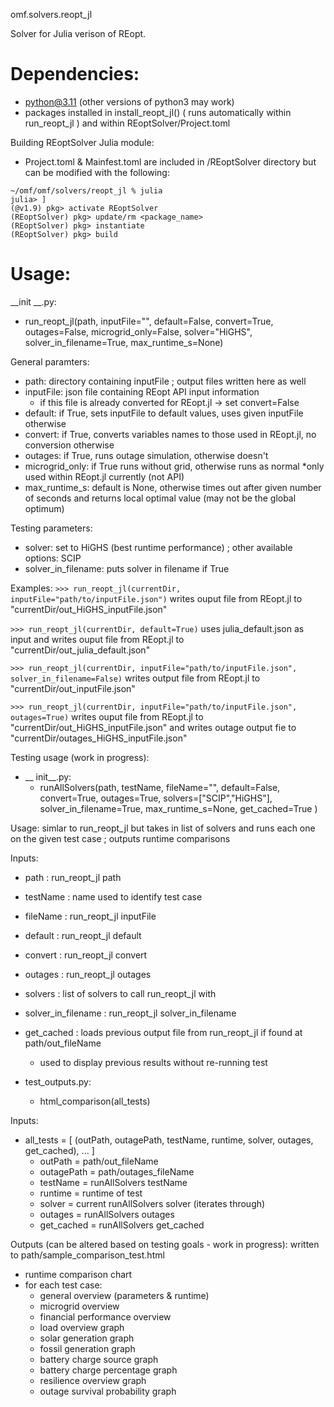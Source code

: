omf.solvers.reopt_jl

Solver for Julia verison of REopt. 

# Dependencies:
- python@3.11 (other versions of python3 may work)
- packages installed in install_reopt_jl()  ( runs automatically within run_reopt_jl ) and within REoptSolver/Project.toml

Building REoptSolver Julia module:
* Project.toml & Mainfest.toml are included in /REoptSolver directory but can be modified with the following:
```
~/omf/omf/solvers/reopt_jl % julia
julia> ]
(@v1.9) pkg> activate REoptSolver
(REoptSolver) pkg> update/rm <package_name>
(REoptSolver) pkg> instantiate
(REoptSolver) pkg> build
```

# Usage:

__init __.py:
- run_reopt_jl(path, inputFile="", default=False, convert=True, outages=False, microgrid_only=False,
                 solver="HiGHS", solver_in_filename=True, max_runtime_s=None)

General paramters:
- path: directory containing inputFile ; output files written here as well
- inputFile: json file containing REopt API input information
    - if this file is already converted for REopt.jl -> set convert=False
- default: if True, sets inputFile to default values, uses given inputFile otherwise
- convert: if True, converts variables names to those used in REopt.jl, no conversion otherwise
- outages: if True, runs outage simulation, otherwise doesn't
- microgrid_only: if True runs without grid, otherwise runs as normal
    *only used within REopt.jl currently (not API)
- max_runtime_s: default is None, otherwise times out after given number of seconds and returns local optimal value (may not be the global optimum)

Testing parameters:
- solver: set to HiGHS (best runtime performance) ; other available options: SCIP
- solver_in_filename: puts solver in filename if True

Examples:
``` >>> run_reopt_jl(currentDir, inputFile="path/to/inputFile.json") ```
writes ouput file from REopt.jl to "currentDir/out_HiGHS_inputFile.json"

``` >>> run_reopt_jl(currentDir, default=True) ```
uses julia_default.json as input and writes ouput file from REopt.jl to "currentDir/out_julia_default.json" 

``` >>> run_reopt_jl(currentDir, inputFile="path/to/inputFile.json", solver_in_filename=False) ```
writes output file from REopt.jl to "currentDir/out_inputFile.json"

``` >>> run_reopt_jl(currentDir, inputFile="path/to/inputFile.json", outages=True) ```
writes ouput file from REopt.jl to "currentDir/out_HiGHS_inputFile.json" and
writes outage output fie to "currentDir/outages_HiGHS_inputFile.json"

Testing usage (work in progress):

- __ init__.py: 
    - runAllSolvers(path, testName, fileName="", default=False, convert=True, outages=True, 
                  solvers=["SCIP","HiGHS"], solver_in_filename=True, max_runtime_s=None,
                  get_cached=True )

Usage: simlar to run_reopt_jl but takes in list of solvers and runs each one on the given test case ; outputs runtime comparisons

Inputs:
- path : run_reopt_jl path
- testName : name used to identify test case
- fileName : run_reopt_jl inputFile
- default : run_reopt_jl default
- convert : run_reopt_jl convert
- outages : run_reopt_jl outages
- solvers : list of solvers to call run_reopt_jl with
- solver_in_filename : run_reopt_jl solver_in_filename
- get_cached : loads previous output file from run_reopt_jl if found at path/out_fileName
    - used to display previous results without re-running test

- test_outputs.py:
    - html_comparison(all_tests)

Inputs: 
- all_tests = [ (outPath, outagePath, testName, runtime, solver, outages, get_cached), ... ]
    - outPath = path/out_fileName
    - outagePath = path/outages_fileName
    - testName = runAllSolvers testName
    - runtime = runtime of test
    - solver = current runAllSolvers solver (iterates through)
    - outages = runAllSolvers outages
    - get_cached = runAllSolvers get_cached

Outputs (can be altered based on testing goals - work in progress):
written to path/sample_comparison_test.html
- runtime comparison chart
- for each test case: 
    - general overview (parameters & runtime)
    - microgrid overview
    - financial performance overview
    - load overview graph
    - solar generation graph
    - fossil generation graph
    - battery charge source graph
    - battery charge percentage graph
    - resilience overview graph
    - outage survival probability graph
